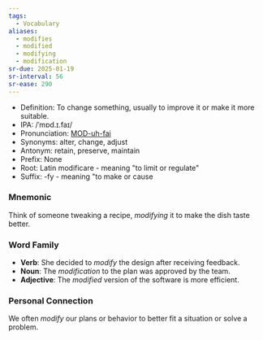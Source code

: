 ```yaml
---
tags:
  - Vocabulary
aliases:
  - modifies
  - modified
  - modifying
  - modification
sr-due: 2025-01-19
sr-interval: 56
sr-ease: 290
---
```

- Definition: To change something, usually to improve it or make it more suitable.
- IPA: /ˈmɒd.ɪ.faɪ/
- Pronunciation: [MOD-uh-fai](https://www.google.com/search?q=how+to+pronounce+modify)
- Synonyms: alter, change, adjust
- Antonym: retain, preserve, maintain
- Prefix: None
- Root: Latin modificare - meaning "to limit or regulate"
- Suffix: -fy - meaning "to make or cause

### Mnemonic

Think of someone tweaking a recipe, *modifying* it to make the dish taste better.

### Word Family

- **Verb**: She decided to *modify* the design after receiving feedback.
- **Noun**: The *modification* to the plan was approved by the team.
- **Adjective**: The *modified* version of the software is more efficient.

### Personal Connection

We often *modify* our plans or behavior to better fit a situation or solve a problem.
